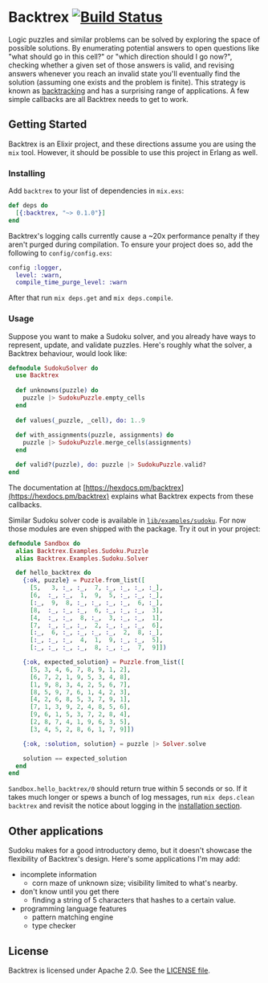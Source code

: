 # Backtrex [![Build Status](https://travis-ci.org/jmitchell/backtrex.svg?branch=master)](https://travis-ci.org/jmitchell/backtrex)

Logic puzzles and similar problems can be solved by exploring the
space of possible solutions. By enumerating potential answers to open
questions like "what should go in this cell?" or "which direction
should I go now?", checking whether a given set of those answers is
valid, and revising answers whenever you reach an invalid state you'll
eventually find the solution (assuming one exists and the problem is
finite). This strategy is known
as [backtracking](https://en.wikipedia.org/wiki/Backtracking) and has
a surprising range of applications. A few simple callbacks are all
Backtrex needs to get to work.

## Getting Started

Backtrex is an Elixir project, and these directions assume you are
using the `mix` tool. However, it should be possible to use this
project in Erlang as well.

### Installing

Add `backtrex` to your list of dependencies in `mix.exs`:

```elixir
def deps do
  [{:backtrex, "~> 0.1.0"}]
end
```

Backtrex's logging calls currently cause a ~20x performance penalty if
they aren't purged during compilation. To ensure your project does so,
add the following to `config/config.exs`:

```elixir
config :logger,
  level: :warn,
  compile_time_purge_level: :warn
```

After that run `mix deps.get` and `mix deps.compile`.

### Usage

Suppose you want to make a Sudoku solver, and you already have ways to
represent, update, and validate puzzles. Here's roughly what the
solver, a Backtrex behaviour, would look like:

```elixir
defmodule SudokuSolver do
  use Backtrex
  
  def unknowns(puzzle) do
    puzzle |> SudokuPuzzle.empty_cells
  end
  
  def values(_puzzle, _cell), do: 1..9
  
  def with_assignments(puzzle, assignments) do
    puzzle |> SudokuPuzzle.merge_cells(assignments)
  end

  def valid?(puzzle), do: puzzle |> SudokuPuzzle.valid?
end
```

The documentation
at [https://hexdocs.pm/backtrex](https://hexdocs.pm/backtrex) explains
what Backtrex expects from these callbacks.

Similar Sudoku solver code is available
in
[`lib/examples/sudoku`](https://github.com/jmitchell/backtrex/tree/master/lib/examples/sudoku). For
now those modules are even shipped with the package. Try it out in
your project:

```elixir
defmodule Sandbox do
  alias Backtrex.Examples.Sudoku.Puzzle
  alias Backtrex.Examples.Sudoku.Solver

  def hello_backtrex do
    {:ok, puzzle} = Puzzle.from_list([
      [5,   3, :_, :_,  7, :_, :_, :_, :_],
      [6,  :_, :_,  1,  9,  5, :_, :_, :_],
      [:_,  9,  8, :_, :_, :_, :_,  6, :_],
      [8,  :_, :_, :_,  6, :_, :_, :_,  3],
      [4,  :_, :_,  8, :_,  3, :_, :_,  1],
      [7,  :_, :_, :_,  2, :_, :_, :_,  6],
      [:_,  6, :_, :_, :_, :_,  2,  8, :_],
      [:_, :_, :_,  4,  1,  9, :_, :_,  5],
      [:_, :_, :_, :_,  8, :_, :_,  7,  9]])

    {:ok, expected_solution} = Puzzle.from_list([
      [5, 3, 4, 6, 7, 8, 9, 1, 2],
      [6, 7, 2, 1, 9, 5, 3, 4, 8],
      [1, 9, 8, 3, 4, 2, 5, 6, 7],
      [8, 5, 9, 7, 6, 1, 4, 2, 3],
      [4, 2, 6, 8, 5, 3, 7, 9, 1],
      [7, 1, 3, 9, 2, 4, 8, 5, 6],
      [9, 6, 1, 5, 3, 7, 2, 8, 4],
      [2, 8, 7, 4, 1, 9, 6, 3, 5],
      [3, 4, 5, 2, 8, 6, 1, 7, 9]])

    {:ok, :solution, solution} = puzzle |> Solver.solve

    solution == expected_solution
  end
end
```

`Sandbox.hello_backtrex/0` should return true within 5 seconds or
so. If it takes much longer or spews a bunch of log messages, run `mix
deps.clean backtrex` and revisit the notice about logging in
the [installation section](#installing).

## Other applications

Sudoku makes for a good introductory demo, but it doesn't showcase the
flexibility of Backtrex's design. Here's some applications I'm
may add:

- incomplete information
  - corn maze of unknown size; visibility limited to what's nearby.
- don't know until you get there
  - finding a string of 5 characters that hashes to a certain value.
- programming language features
  - pattern matching engine
  - type checker

## License

Backtrex is licensed under Apache 2.0. See
the
[LICENSE file](https://github.com/jmitchell/backtrex/blob/master/LICENSE).
